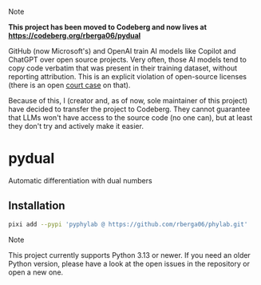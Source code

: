 > [!NOTE]
> **This project has been moved to Codeberg and now lives at https://codeberg.org/rberga06/pydual**
>
> GitHub (now Microsoft's) and OpenAI train AI models like Copilot and ChatGPT over open source projects.
> Very often, those AI models tend to copy code verbatim that was present in their training dataset,
> without reporting attribution. This is an explicit violation of open-source licenses (there is an open [court case](https://githubcopilotlitigation.com/) on that).
>
> Because of this, I (creator and, as of now, sole maintainer of this project) have decided to transfer the project to Codeberg.
> They cannot guarantee that LLMs won't have access to the source code (no one can), but at least they don't try and actively make it easier.

# pydual
Automatic differentiation with dual numbers

## Installation
```sh
pixi add --pypi 'pyphylab @ https://github.com/rberga06/phylab.git'
```
> [!NOTE]
> This project currently supports Python 3.13 or newer.
> If you need an older Python version, please have a look at the open issues in the repository or open a new one.
